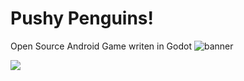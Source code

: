 # Pushy Penguins!
Open Source Android Game writen in Godot
![banner](https://github.com/user-attachments/assets/e91ddb45-ecf0-44d3-9277-cdffb1ede50d)

[<img src="https://github.com/user-attachments/assets/9354c0fb-7659-44b0-85cb-82689ad21728">](https://play.google.com/store/apps/details?id=com.seppnel.pushy_penguins&pcampaignid=web_share)
